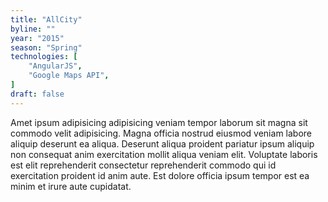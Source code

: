 ```yaml
---
title: "AllCity"
byline: ""
year: "2015"
season: "Spring"
technologies: [
	"AngularJS",
	"Google Maps API",
]
draft: false
---
```


Amet ipsum adipisicing adipisicing veniam tempor laborum sit magna sit commodo velit adipisicing. Magna officia nostrud eiusmod veniam labore aliquip deserunt ea aliqua. Deserunt aliqua proident pariatur ipsum aliquip non consequat anim exercitation mollit aliqua veniam elit. Voluptate laboris est elit reprehenderit consectetur reprehenderit commodo qui id exercitation proident id anim aute. Est dolore officia ipsum tempor est ea minim et irure aute cupidatat.
